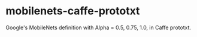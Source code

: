 # mobilenets-caffe-prototxt
Google's MobileNets definition with Alpha = 0.5, 0.75, 1.0, in Caffe prototxt.
